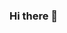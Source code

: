 ### Hi there 👋

<!--
**1-Alexey-1/1-Alexey-1** is a ✨ _special_ ✨ repository because its `README.md` (this file) appears on your GitHub profile.
I'm a student of Peter the Great St.Petersburg Polytechnic University, direction "Radio Engineering"


Here are some ideas to get you started:

- 🔭 I’m currently working on ...
- 🌱 I’m currently learning ...
- 👯 I’m looking to collaborate on ...
- 🤔 I’m looking for help with ...
- 💬 Ask me about ...
- 📫 How to reach me: ...
- 😄 Pronouns: ...
- ⚡ Fun fact: ...
-->
